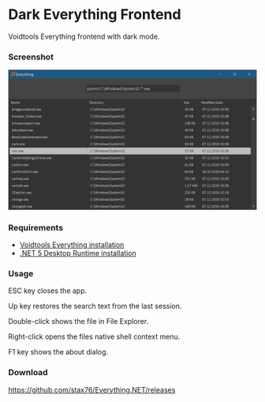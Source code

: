 
# Dark Everything Frontend

Voidtools Everything frontend with dark mode.


### Screenshot

![-](Screenshot.png)


### Requirements

- [Voidtools Everything installation](https://www.voidtools.com/downloads)
- [.NET 5 Desktop Runtime installation](https://dotnet.microsoft.com/download/dotnet/thank-you/runtime-desktop-5.0.0-windows-x64-installer)


### Usage

ESC key closes the app.

Up key restores the search text from the last session.

Double-click shows the file in File Explorer.

Right-click opens the files native shell context menu.

F1 key shows the about dialog.


### Download

https://github.com/stax76/Everything.NET/releases
